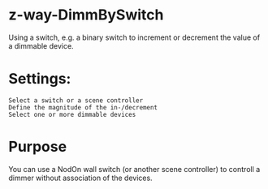 # z-way-DimmBySwitch
Using a switch, e.g. a binary switch to increment or decrement the value of a dimmable device.

# Settings:
	Select a switch or a scene controller
	Define the magnitude of the in-/decrement
	Select one or more dimmable devices

# Purpose
You can use a NodOn wall switch (or another scene controller) to controll a dimmer without association of the devices.